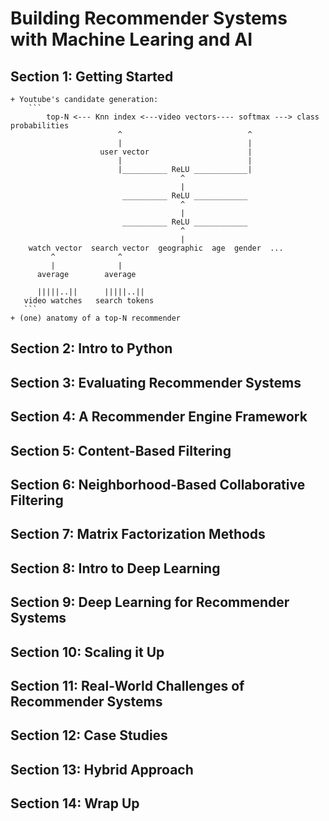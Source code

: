 # Building Recommender Systems with Machine Learing and AI

## Section 1: Getting Started

	+ Youtube's candidate generation:
		```
			top-N <--- Knn index <---video vectors---- softmax ---> class probabilities
							^							 ^	
							|							 |
						user vector 					 |
							|							 |
							|__________ ReLU ____________|
										  ^
										  |
							 __________ ReLU ____________
							 			  ^
							 			  |
							 __________ ReLU ____________	
							 	 		  ^
							 	 		  |
		watch vector  search vector	 geographic  age  gender  ...
		     ^				^
		     |				|
		  average		 average

		  |||||..||		 |||||..||
	   video watches   search tokens		 
	   ```
	+ (one) anatomy of a top-N recommender

		


## Section 2: Intro to Python

## Section 3: Evaluating Recommender Systems

## Section 4: A Recommender Engine Framework 

## Section 5: Content-Based Filtering 

## Section 6: Neighborhood-Based Collaborative Filtering 

## Section 7: Matrix Factorization Methods 

## Section 8: Intro to Deep Learning 

## Section 9: Deep Learning for Recommender Systems

## Section 10: Scaling it Up 

## Section 11: Real-World Challenges of Recommender Systems 

## Section 12: Case Studies

## Section 13: Hybrid Approach 

## Section 14: Wrap Up
